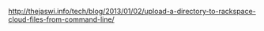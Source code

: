 http://thejaswi.info/tech/blog/2013/01/02/upload-a-directory-to-rackspace-cloud-files-from-command-line/
